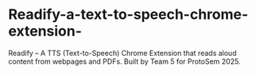 # Readify-a-text-to-speech-chrome-extension-
Readify – A TTS (Text-to-Speech) Chrome Extension that reads aloud content from webpages and PDFs. Built by Team 5 for ProtoSem 2025.

